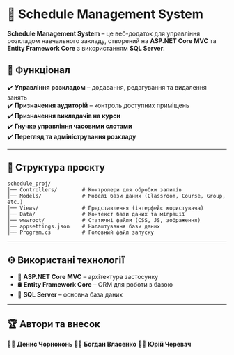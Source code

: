 # 📅 Schedule Management System

**Schedule Management System** – це веб-додаток для управління розкладом навчального закладу, створений на **ASP.NET Core MVC** та **Entity Framework Core** з використанням **SQL Server**.

## 🚀 Функціонал
✔️ **Управління розкладом** – додавання, редагування та видалення занять  
✔️ **Призначення аудиторій** – контроль доступних приміщень  
✔️ **Призначення викладачів на курси**  
✔️ **Гнучке управління часовими слотами**  
✔️ **Перегляд та адміністрування розкладу**  

---

## 📌 Структура проєкту
```
schedule_proj/
│── Controllers/        # Контролери для обробки запитів
│── Models/             # Моделі бази даних (Classroom, Course, Group, etc.)
│── Views/              # Представлення (інтерфейс користувача)
│── Data/               # Контекст бази даних та міграції
│── wwwroot/            # Статичні файли (CSS, JS, зображення)
│── appsettings.json    # Налаштування бази даних
│── Program.cs          # Головний файл запуску
```

---

## ⚙️ Використані технології
- 🎯 **ASP.NET Core MVC** – архітектура застосунку
- 🛢 **Entity Framework Core** – ORM для роботи з базою
- 💾 **SQL Server** – основна база даних

---

## 🏆 Автори та внесок
👨‍💻 **Денис Чорноконь**
👨‍💻 **Богдан Власенко**
👨‍💻 **Юрій Черевач**
